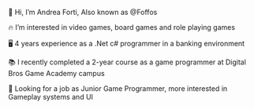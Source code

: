 👋 Hi, I’m Andrea Forti, Also known as @Foffos

🔥 I’m interested in video games, board games and role playing games

🖥️ 4 years experience as a .Net c# programmer in a banking environment

📚 I recently completed a 2-year course as a game programmer at Digital Bros Game Academy campus

👀 Looking for a job as Junior Game Programmer, more interested in Gameplay systems and UI
